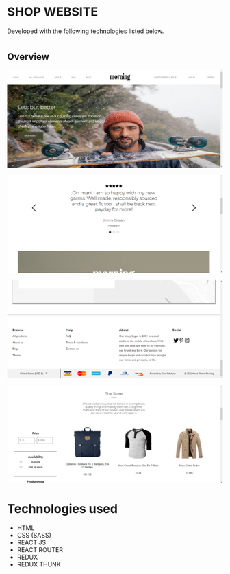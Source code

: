 # SHOP WEBSITE
Developed with the following technologies listed below.
#


## Overview

![photo1](public/photosForReadme/1.png)


![photo2](public/photosForReadme/2.png)


![photo3](public/photosForReadme/3.png)

![photo4](public/photosForReadme/4.png)

#

# Technologies used 

* HTML
* CSS (SASS)
* REACT JS
* REACT ROUTER
* REDUX
* REDUX THUNK
#